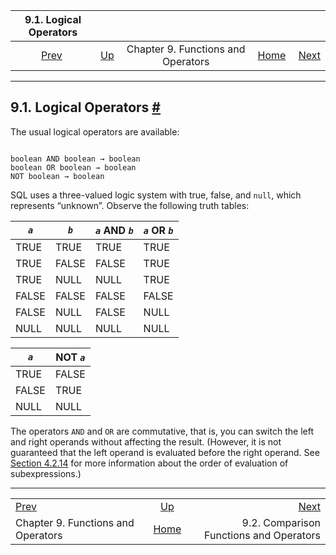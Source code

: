 <!--?xml version="1.0" encoding="UTF-8" standalone="no"?-->

|                    9.1. Logical Operators                    |                                                           |                                    |                                                       |                                                                              |
| :----------------------------------------------------------: | :-------------------------------------------------------- | :--------------------------------: | ----------------------------------------------------: | ---------------------------------------------------------------------------: |
| [Prev](functions.html "Chapter 9. Functions and Operators")  | [Up](functions.html "Chapter 9. Functions and Operators") | Chapter 9. Functions and Operators | [Home](index.html "PostgreSQL 17devel Documentation") |  [Next](functions-comparison.html "9.2. Comparison Functions and Operators") |

***

## 9.1. Logical Operators [#](#FUNCTIONS-LOGICAL)



The usual logical operators are available:

```

boolean AND boolean → boolean
boolean OR boolean → boolean
NOT boolean → boolean
```

SQL uses a three-valued logic system with true, false, and `null`, which represents “unknown”. Observe the following truth tables:

| *`a`* | *`b`* | *`a`* AND *`b`* | *`a`* OR *`b`* |
| ----- | ----- | --------------- | -------------- |
| TRUE  | TRUE  | TRUE            | TRUE           |
| TRUE  | FALSE | FALSE           | TRUE           |
| TRUE  | NULL  | NULL            | TRUE           |
| FALSE | FALSE | FALSE           | FALSE          |
| FALSE | NULL  | FALSE           | NULL           |
| NULL  | NULL  | NULL            | NULL           |

| *`a`* | NOT *`a`* |
| ----- | --------- |
| TRUE  | FALSE     |
| FALSE | TRUE      |
| NULL  | NULL      |

The operators `AND` and `OR` are commutative, that is, you can switch the left and right operands without affecting the result. (However, it is not guaranteed that the left operand is evaluated before the right operand. See [Section 4.2.14](sql-expressions.html#SYNTAX-EXPRESS-EVAL "4.2.14. Expression Evaluation Rules") for more information about the order of evaluation of subexpressions.)

***

|                                                              |                                                           |                                                                              |
| :----------------------------------------------------------- | :-------------------------------------------------------: | ---------------------------------------------------------------------------: |
| [Prev](functions.html "Chapter 9. Functions and Operators")  | [Up](functions.html "Chapter 9. Functions and Operators") |  [Next](functions-comparison.html "9.2. Comparison Functions and Operators") |
| Chapter 9. Functions and Operators                           |   [Home](index.html "PostgreSQL 17devel Documentation")   |                                      9.2. Comparison Functions and Operators |
